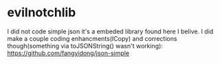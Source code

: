 # evilnotchlib
I did not code simple json it's a embeded library found here I belive. I did make a couple coding enhancments(ICopy) and corrections though(something via toJSONString() wasn't working):
https://github.com/fangyidong/json-simple
